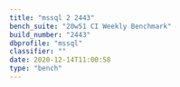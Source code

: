 ```yaml
---
title: "mssql 2 2443"
bench_suite: "20w51 CI Weekly Benchmark"
build_number: "2443"
dbprofile: "mssql"
classifier: ""
date: 2020-12-14T11:00:58
type: "bench"
---
```

